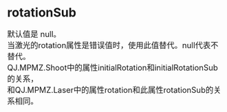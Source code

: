 # rotationSub
<font size=4>默认值是 null。   
当激光的rotation属性是错误值时，使用此值替代。null代表不替代。   
QJ.MPMZ.Shoot中的属性initialRotation和initialRotationSub的关系，   
和QJ.MPMZ.Laser中的属性rotation和此属性rotationSub的关系相同。</font>
